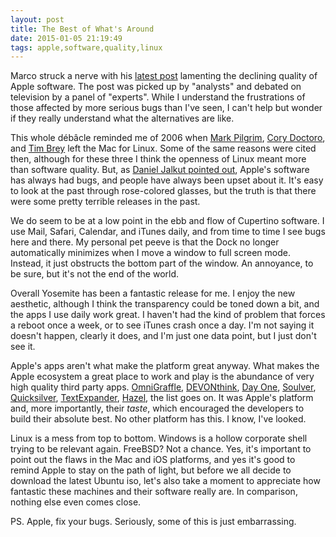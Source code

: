 ```yaml
---
layout: post
title: The Best of What's Around
date: 2015-01-05 21:19:49
tags: apple,software,quality,linux
---
```


Marco struck a nerve with his [latest post][1] lamenting the declining quality of Apple software. The post was picked up by "analysts" and debated on television by a panel of "experts". While I understand the frustrations of those affected by more serious bugs than I've seen, I can't help but wonder if they really understand what the alternatives are like. 

This whole débâcle reminded me of 2006 when [Mark Pilgrim][2], [Cory Doctoro][3], and [Tim Brey][4] left the Mac for Linux. Some of the same reasons were cited then, although for these three I think the openness of Linux meant more than software quality. But, as [Daniel Jalkut pointed out][5], Apple's software has always had bugs, and people have always been upset about it. It's easy to look at the past through rose-colored glasses, but the truth is that there were some pretty terrible releases in the past.  

We do seem to be at a low point in the ebb and flow of Cupertino software. I use Mail, Safari, Calendar, and iTunes daily, and from time to time I see bugs here and there. My personal pet peeve is that the Dock no longer automatically minimizes when I move a window to full screen mode. Instead, it just obstructs the bottom part of the window. An annoyance, to be sure, but it's not the end of the world. 

Overall Yosemite has been a fantastic release for me. I enjoy the new aesthetic, although I think the transparency could be toned down a bit, and the apps I use daily work great. I haven't had the kind of problem that forces a reboot once a week, or to see iTunes crash once a day. I'm not saying it doesn't happen, clearly it does, and I'm just one data point, but I just don't see it. 

Apple's apps aren't what make the platform great anyway. What makes the Apple ecosystem a great place to work and play is the abundance of very high quality third party apps. [OmniGraffle][6], [DEVONthink][7], [Day One][8], [Soulver][9], [Quicksilver][10], [TextExpander][11], [Hazel][12], the list goes on. It was Apple's platform and, more importantly, their *taste*, which encouraged the developers to build their absolute best. No other platform has this. I know, I've looked. 

Linux is a mess from top to bottom. Windows is a hollow corporate shell trying to be relevant again. FreeBSD? Not a chance. Yes, it's important to point out the flaws in the Mac and iOS platforms, and yes it's good to remind Apple to stay on the path of light, but before we all decide to download the latest Ubuntu iso, let's also take a moment to appreciate how fantastic these machines and their software really are. In comparison, nothing else even comes close. 





PS. Apple, fix your bugs. Seriously, some of this is just embarrassing.


[1]: http://www.marco.org/2015/01/04/apple-lost-functional-high-ground
[2]: https://web.archive.org/web/20060613074151/http://diveintomark.org/archives/2006/06/02/when-the-bough-breaks,
[3]: http://boingboing.net/2006/06/29/mark-pilgrims-list-o.html
[4]: http://www.tbray.org/ongoing/When/200x/2006/06/15/Switch-From-Mac
[5]: http://bitsplitting.org/2015/01/05/the-functional-high-ground/
[6]: https://www.omnigroup.com/omnigraffle/
[7]: http://www.devontechnologies.com/products/devonthink/overview.html
[8]: http://dayoneapp.com
[9]: http://acqualia.com/soulver/
[10]: http://jonathanbuys.com/10-14-2013/Quicksilver.html
[11]: http://smilesoftware.com/TextExpander/index.html
[12]: http://www.noodlesoft.com/hazel.php

